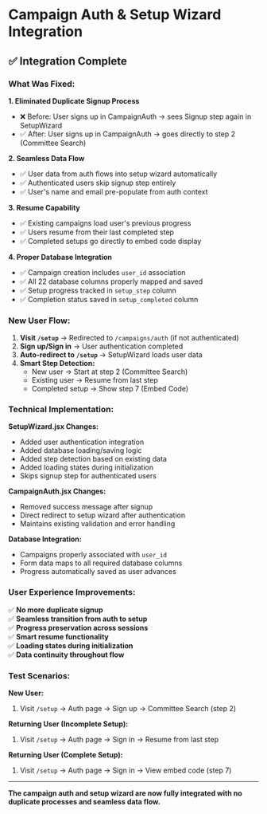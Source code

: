# Campaign Auth & Setup Wizard Integration

## ✅ Integration Complete

### What Was Fixed:

**1. Eliminated Duplicate Signup Process**

- ❌ Before: User signs up in CampaignAuth → sees Signup step again in SetupWizard
- ✅ After: User signs up in CampaignAuth → goes directly to step 2 (Committee Search)

**2. Seamless Data Flow**

- ✅ User data from auth flows into setup wizard automatically
- ✅ Authenticated users skip signup step entirely
- ✅ User's name and email pre-populate from auth context

**3. Resume Capability**

- ✅ Existing campaigns load user's previous progress
- ✅ Users resume from their last completed step
- ✅ Completed setups go directly to embed code display

**4. Proper Database Integration**

- ✅ Campaign creation includes `user_id` association
- ✅ All 22 database columns properly mapped and saved
- ✅ Setup progress tracked in `setup_step` column
- ✅ Completion status saved in `setup_completed` column

### New User Flow:

1. **Visit `/setup`** → Redirected to `/campaigns/auth` (if not authenticated)
2. **Sign up/Sign in** → User authentication completed
3. **Auto-redirect to `/setup`** → SetupWizard loads user data
4. **Smart Step Detection:**
   - New user → Start at step 2 (Committee Search)
   - Existing user → Resume from last step
   - Completed setup → Show step 7 (Embed Code)

### Technical Implementation:

**SetupWizard.jsx Changes:**

- Added user authentication integration
- Added database loading/saving logic
- Added step detection based on existing data
- Added loading states during initialization
- Skips signup step for authenticated users

**CampaignAuth.jsx Changes:**

- Removed success message after signup
- Direct redirect to setup wizard after authentication
- Maintains existing validation and error handling

**Database Integration:**

- Campaigns properly associated with `user_id`
- Form data maps to all required database columns
- Progress automatically saved as user advances

### User Experience Improvements:

✅ **No more duplicate signup**  
✅ **Seamless transition from auth to setup**  
✅ **Progress preservation across sessions**  
✅ **Smart resume functionality**  
✅ **Loading states during initialization**  
✅ **Data continuity throughout flow**

### Test Scenarios:

**New User:**

1. Visit `/setup` → Auth page → Sign up → Committee Search (step 2)

**Returning User (Incomplete Setup):**

1. Visit `/setup` → Auth page → Sign in → Resume from last step

**Returning User (Complete Setup):**

1. Visit `/setup` → Auth page → Sign in → View embed code (step 7)

---

**The campaign auth and setup wizard are now fully integrated with no duplicate processes and seamless data flow.**
